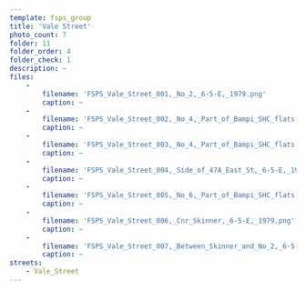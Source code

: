 ```yaml
---
template: fsps_group
title: 'Vale Street'
photo_count: 7
folder: 11
folder_order: 4
folder_check: 1
description: ~
files:
    -
        filename: 'FSPS_Vale_Street_001,_No_2,_6-5-E,_1979.png'
        caption: ~
    -
        filename: 'FSPS_Vale_Street_002,_No_4,_Part_of_Bampi_SHC_flats,_6-5-E,_1979.png'
        caption: ~
    -
        filename: 'FSPS_Vale_Street_003,_No_4,_Part_of_Bampi_SHC_flats,_6-5-E,_1979.png'
        caption: ~
    -
        filename: 'FSPS_Vale_Street_004,_Side_of_47A_East_St,_6-5-E,_1979.png'
        caption: ~
    -
        filename: 'FSPS_Vale_Street_005,_No_6,_Part_of_Bampi_SHC_flats,_6-5-E,_1979.png'
        caption: ~
    -
        filename: 'FSPS_Vale_Street_006,_Cnr_Skinner,_6-5-E,_1979.png'
        caption: ~
    -
        filename: 'FSPS_Vale_Street_007,_Between_Skinner_and_No_2,_6-5-E,_1979.png'
        caption: ~
streets:
    - Vale_Street
---
```

